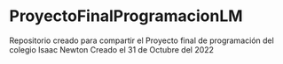 # ProyectoFinalProgramacionLM
Repositorio creado para compartir el Proyecto final de programación del colegio Isaac Newton 
Creado el 31 de Octubre del 2022

